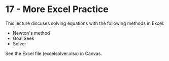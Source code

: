 # 17 - More Excel Practice
This lecture discuses solving equations with the following methods in Excel:
- Newton's method
- Goal Seek
- Solver


See the Excel file (excelsolver.xlsx) in Canvas.